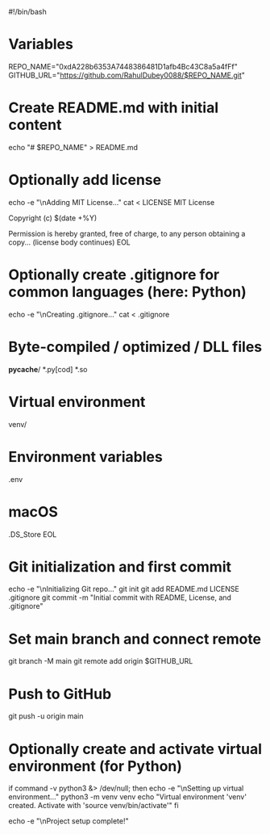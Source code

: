 #!/bin/bash

# Variables
REPO_NAME="0xdA228b6353A7448386481D1afb4Bc43C8a5a4fFf"
GITHUB_URL="https://github.com/RahulDubey0088/$REPO_NAME.git"

# Create README.md with initial content
echo "# $REPO_NAME" > README.md

# Optionally add license
echo -e "\nAdding MIT License..."
cat <<EOL > LICENSE
MIT License

Copyright (c) $(date +%Y)

Permission is hereby granted, free of charge, to any person obtaining a copy...
(license body continues)
EOL

# Optionally create .gitignore for common languages (here: Python)
echo -e "\nCreating .gitignore..."
cat <<EOL > .gitignore
# Byte-compiled / optimized / DLL files
__pycache__/
*.py[cod]
*.so

# Virtual environment
venv/

# Environment variables
.env

# macOS
.DS_Store
EOL

# Git initialization and first commit
echo -e "\nInitializing Git repo..."
git init
git add README.md LICENSE .gitignore
git commit -m "Initial commit with README, License, and .gitignore"

# Set main branch and connect remote
git branch -M main
git remote add origin $GITHUB_URL

# Push to GitHub
git push -u origin main

# Optionally create and activate virtual environment (for Python)
if command -v python3 &> /dev/null; then
    echo -e "\nSetting up virtual environment..."
    python3 -m venv venv
    echo "Virtual environment 'venv' created. Activate with 'source venv/bin/activate'"
fi

echo -e "\nProject setup complete!"

